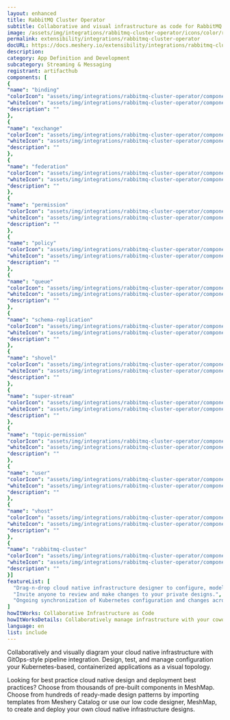 ```yaml
---
layout: enhanced
title: RabbitMQ Cluster Operator
subtitle: Collaborative and visual infrastructure as code for RabbitMQ Cluster Operator
image: /assets/img/integrations/rabbitmq-cluster-operator/icons/color/rabbitmq-cluster-operator-color.svg
permalink: extensibility/integrations/rabbitmq-cluster-operator
docURL: https://docs.meshery.io/extensibility/integrations/rabbitmq-cluster-operator
description: 
category: App Definition and Development
subcategory: Streaming & Messaging
registrant: artifacthub
components: [
{
"name": "binding"
"colorIcon": "assets/img/integrations/rabbitmq-cluster-operator/components/binding/icons/color/binding-color.svg"
"whiteIcon": "assets/img/integrations/rabbitmq-cluster-operator/components/binding/icons/white/binding-white.svg"
"description": ""
},
{
"name": "exchange"
"colorIcon": "assets/img/integrations/rabbitmq-cluster-operator/components/exchange/icons/color/exchange-color.svg"
"whiteIcon": "assets/img/integrations/rabbitmq-cluster-operator/components/exchange/icons/white/exchange-white.svg"
"description": ""
},
{
"name": "federation"
"colorIcon": "assets/img/integrations/rabbitmq-cluster-operator/components/federation/icons/color/federation-color.svg"
"whiteIcon": "assets/img/integrations/rabbitmq-cluster-operator/components/federation/icons/white/federation-white.svg"
"description": ""
},
{
"name": "permission"
"colorIcon": "assets/img/integrations/rabbitmq-cluster-operator/components/permission/icons/color/permission-color.svg"
"whiteIcon": "assets/img/integrations/rabbitmq-cluster-operator/components/permission/icons/white/permission-white.svg"
"description": ""
},
{
"name": "policy"
"colorIcon": "assets/img/integrations/rabbitmq-cluster-operator/components/policy/icons/color/policy-color.svg"
"whiteIcon": "assets/img/integrations/rabbitmq-cluster-operator/components/policy/icons/white/policy-white.svg"
"description": ""
},
{
"name": "queue"
"colorIcon": "assets/img/integrations/rabbitmq-cluster-operator/components/queue/icons/color/queue-color.svg"
"whiteIcon": "assets/img/integrations/rabbitmq-cluster-operator/components/queue/icons/white/queue-white.svg"
"description": ""
},
{
"name": "schema-replication"
"colorIcon": "assets/img/integrations/rabbitmq-cluster-operator/components/schema-replication/icons/color/schema-replication-color.svg"
"whiteIcon": "assets/img/integrations/rabbitmq-cluster-operator/components/schema-replication/icons/white/schema-replication-white.svg"
"description": ""
},
{
"name": "shovel"
"colorIcon": "assets/img/integrations/rabbitmq-cluster-operator/components/shovel/icons/color/shovel-color.svg"
"whiteIcon": "assets/img/integrations/rabbitmq-cluster-operator/components/shovel/icons/white/shovel-white.svg"
"description": ""
},
{
"name": "super-stream"
"colorIcon": "assets/img/integrations/rabbitmq-cluster-operator/components/super-stream/icons/color/super-stream-color.svg"
"whiteIcon": "assets/img/integrations/rabbitmq-cluster-operator/components/super-stream/icons/white/super-stream-white.svg"
"description": ""
},
{
"name": "topic-permission"
"colorIcon": "assets/img/integrations/rabbitmq-cluster-operator/components/topic-permission/icons/color/topic-permission-color.svg"
"whiteIcon": "assets/img/integrations/rabbitmq-cluster-operator/components/topic-permission/icons/white/topic-permission-white.svg"
"description": ""
},
{
"name": "user"
"colorIcon": "assets/img/integrations/rabbitmq-cluster-operator/components/user/icons/color/user-color.svg"
"whiteIcon": "assets/img/integrations/rabbitmq-cluster-operator/components/user/icons/white/user-white.svg"
"description": ""
},
{
"name": "vhost"
"colorIcon": "assets/img/integrations/rabbitmq-cluster-operator/components/vhost/icons/color/vhost-color.svg"
"whiteIcon": "assets/img/integrations/rabbitmq-cluster-operator/components/vhost/icons/white/vhost-white.svg"
"description": ""
},
{
"name": "rabbitmq-cluster"
"colorIcon": "assets/img/integrations/rabbitmq-cluster-operator/components/rabbitmq-cluster/icons/color/rabbitmq-cluster-color.svg"
"whiteIcon": "assets/img/integrations/rabbitmq-cluster-operator/components/rabbitmq-cluster/icons/white/rabbitmq-cluster-white.svg"
"description": ""
}]
featureList: [
  "Drag-n-drop cloud native infrastructure designer to configure, model, and deploy your workloads.",
  "Invite anyone to review and make changes to your private designs.",
  "Ongoing synchronization of Kubernetes configuration and changes across any number of clusters."
]
howItWorks: Collaborative Infrastructure as Code
howItWorksDetails: Collaboratively manage infrastructure with your coworkers synchronously sharing the same designs.
language: en
list: include
---
```

<p>

</p>
<p>
    Collaboratively and visually diagram your cloud native infrastructure with GitOps-style pipeline integration. Design, test, and manage configuration your Kubernetes-based, containerized applications as a visual topology.
</p>
<p>
    Looking for best practice cloud native design and deployment best practices? Choose from thousands of pre-built components in MeshMap. Choose from hundreds of ready-made design patterns by importing templates from Meshery Catalog or use our low code designer, MeshMap, to create and deploy your own cloud native infrastructure designs.
</p>
